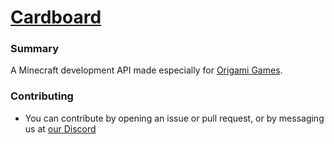 [Cardboard](https://origami-games.github.io/cardboard)
======================================================

### Summary
A Minecraft development API made especially for [Origami Games](https://origami-games.github.io).

### Contributing
- You can contribute by opening an issue or pull request, or by messaging us at [our Discord](https://discord.io/origami)
